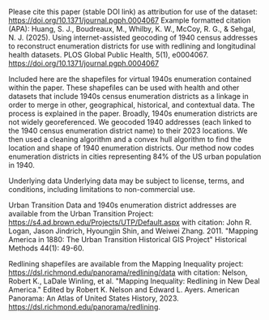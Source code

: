 Please cite this paper (stable DOI link) as attribution for use of the dataset: https://doi.org/10.1371/journal.pgph.0004067
Example formatted citation (APA): Huang, S. J., Boudreaux, M., Whilby, K. W., McCoy, R. G., & Sehgal, N. J. (2025). Using internet-assisted geocoding of 1940 census addresses to reconstruct enumeration districts for use with redlining and longitudinal health datasets. PLOS Global Public Health, 5(1), e0004067. https://doi.org/10.1371/journal.pgph.0004067 

Included here are the shapefiles for virtual 1940s enumeration contained within the paper. These shapefiles can be used with health and other datasets that include 1940s census enumeration districts as a linkage in order to merge in other, geographical, historical, and contextual data.
The process is explained in the paper. Broadly, 1940s enumeration districts are not widely georeferenced. We geocoded 1940 addresses (each linked to the 1940 census enumeration district name) to their 2023 locations. We then used a cleaning algorithm and a convex hull algorithm to find the location and shape of 1940 enumeration districts. Our method now codes enumeration districts in cities representing 84% of the US urban population in 1940.

Underlying data
Underlying data may be subject to license, terms, and conditions, including limitations to non-commercial use.

Urban Transition Data and 1940s enumeration district addresses are available from the Urban Transition Project: https://s4.ad.brown.edu/Projects/UTP/Default.aspx with citation: John R. Logan, Jason Jindrich, Hyoungjin Shin, and Weiwei Zhang. 2011. "Mapping America in 1880: The Urban Transition Historical GIS Project" Historical Methods 44(1): 49-60.

Redlining shapefiles are available from the Mapping Inequality project: https://dsl.richmond.edu/panorama/redlining/data with citation: Nelson, Robert K., LaDale Winling, et al. "Mapping Inequality: Redlining in New Deal America." Edited by Robert K. Nelson and Edward L. Ayers. American Panorama: An Atlas of United States History, 2023. https://dsl.richmond.edu/panorama/redlining.

